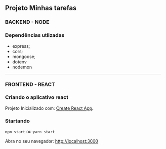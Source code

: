 ## Projeto Minhas tarefas

### BACKEND - NODE

### Dependências utlizadas
- express;
- cors;
- mongoose;
- dotenv
- nodemon

--------------------------------------------------------------------------------
### FRONTEND - REACT

### Criando o aplicativo react

Projeto Inicializado com: [Create React App](https://github.com/facebook/create-react-app).

### Startando

`npm start` ou `yarn start`

Abra no seu navegador: [http://localhost:3000](http://localhost:3000) 
